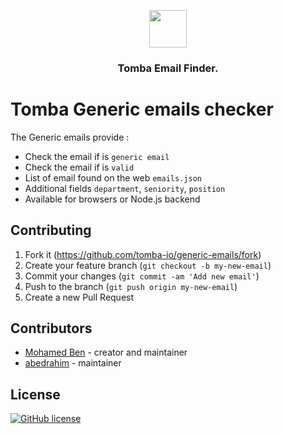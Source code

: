 <p align="center"><img src="https://developer.tomba.io/images/logo-a532e775.png" height='60' /></p>

<h3 align="center">Tomba Email Finder.</h3>

# Tomba Generic emails checker

The Generic emails provide :

- Check the email if is `generic email`
- Check the email if is `valid`
- List of email found on the web `emails.json`
- Additional fields `department`, `seniority`, `position`
- Available for browsers or Node.js backend

## Contributing

1. Fork it (<https://github.com/tomba-io/generic-emails/fork>)
2. Create your feature branch (`git checkout -b my-new-email`)
3. Commit your changes (`git commit -am 'Add new email'`)
4. Push to the branch (`git push origin my-new-email`)
5. Create a new Pull Request

## Contributors

- [Mohamed Ben](https://github.com/benemohamed) - creator and maintainer
- [abedrahim](https://github.com/Abed-rahim) - maintainer

## License

[![GitHub license](https://img.shields.io/github/license/tomba-io/generic-emails.svg)](https://github.com/tomba-io/generic-emails)
